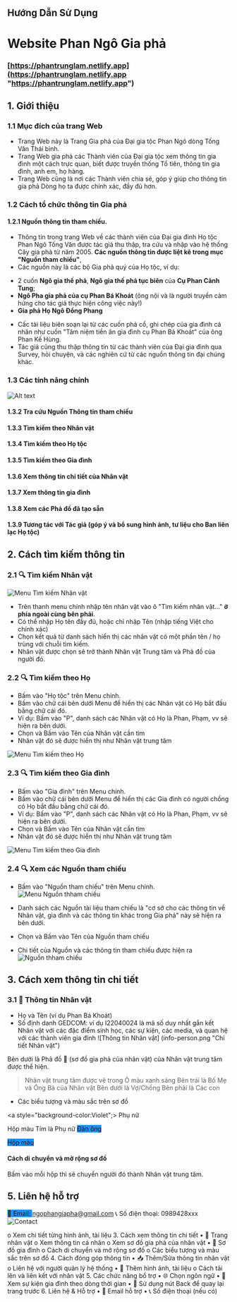 ## Hướng Dẫn Sử Dụng 
# Website Phan Ngô Gia phả
### [https://phantrunglam.netlify.app](https://phantrunglam.netlify.app "https://phantrunglam.netlify.app")

## 1. Giới thiệu
### 1.1 Mục đích của trang Web
- Trang Web này là Trang Gia phả của Đại gia tộc Phan Ngô dòng Tống Văn Thái bình.
- Trang Web gia phả các Thành viên của Đại gia tộc xem thông tin gia đình một cách trực quan, biết được truyền thống Tổ tiên, thông tin gia đình, anh em, họ hàng.
- Trang Web cũng là nơi các Thành viên chia sẻ, góp ý giúp cho thông tin gia phả Dòng họ ta được chính xác, đầy đủ hơn.

### 1.2 Cách tổ chức thông tin Gia phả
#### 1.2.1 Nguồn thông tin tham chiếu.
- Thông tin trong trang Web về các thành viên của Đại gia đình Họ tộc Phan Ngô Tống Văn được tác giả thu thập, tra cứu và nhập vào hệ thống Cây gia phả từ năm 2005. **Các nguồn thông tin được liệt kê trong mục "Nguồn tham chiếu"**, 
- Các nguồn này là các bộ Gia phả quý của Họ tộc, ví dụ:
 + 2 cuốn **Ngô gia thế phả**, **Ngô gia thế phả tục biên** của **Cụ Phan Cảnh Tung**; 
 + **Ngô Pha gia phả của cụ Phan Bá Khoát** (ông nội và là người truyền cảm hứng cho tác giả thực hiện công việc này!)
 + **Gia phả Họ Ngô Đồng Phang**
 - Cấc tài liệu biên soạn lại từ các cuốn phả cổ, ghi chép của gia đình cá nhân như cuốn "Tâm niệm tiền ân gia đình cụ Phan Bá Khoát" của ông Phan Kế Hùng.
 - Tác giả cũng thu thập thông tin từ các thành viên của Đại gia đình qua Survey, hỏi chuyện, và các nghiên cứ từ các nguồn thông tin đại chúng khác.
 

### 1.3 Các tính năng chính
![Alt text](main-menu.png "Optional title")

#### 1.3.2 Tra cứu Nguồn Thông tin tham chiếu
#### 1.3.3 Tìm kiếm theo Nhân vật
#### 1.3.4 Tìm kiếm theo Họ tộc
#### 1.3.5 Tìm kiếm theo Gia đình
#### 1.3.6 Xem thông tin chi tiết của Nhân vật
#### 1.3.7 Xem thông tin gia đình
#### 1.3.8 Xem các Phả đồ đã tạo sẵn
#### 1.3.9 Tương tác với Tác giả (góp ý và bổ sung hình ảnh, tư liệu cho Ban liên lạc Họ tộc)

## 2. Cách tìm kiếm thông tin
### 2.1 🔍 Tìm kiếm Nhân vật
![Menu Tìm kiếm Nhân vật](menu-search.png "Tìm kiếm Nhân vật")

- Trên thanh menu chính nhập tên nhân vật vào ô "Tìm kiếm nhân vật..." **ở phía ngoài cùng bên phải**.
- Có thể nhập Họ tên đầy đủ, hoặc chỉ nhập Tên (nhập tiếng Việt cho chính xác)
- Chọn kết quả từ danh sách hiển thị các nhân vật có một phần tên / họ trùng với chuỗi tìm kiếm.
- Nhân vật được chọn sẽ trở thành Nhân vật Trung tâm và Phả đồ của người đó.


### 2.2 🔍 Tìm kiếm theo Họ
- Bấm vào "Họ tộc" trên Menu chính.
- Bấm vào chữ cái bên dưới Menu để hiển thị các Nhân vật có Họ bắt đầu bằng chữ cái đó.
- Ví dụ: Bấm vào "P", danh sách các Nhân vật có Họ là Phan, Phạm, vv sẽ hiện ra bên dưới.
- Chọn và Bấm vào Tên của Nhân vật cần tìm
- Nhân vật đó sẽ được hiển thị như Nhân vật trung tâm

![Menu Tìm kiếm theo Họ](menu-search-persons.png "Tìm kiếm theo Họ")

### 2.3 🔍 Tìm kiếm theo Gia đình
- Bấm vào "Gia đình" trên Menu chính.
- Bấm vào chữ cái bên dưới Menu để hiển thị các Gia đình có người chồng có Họ bắt đầu bằng chữ cái đó.
- Ví dụ: Bấm vào "P", danh sách các Nhân vật có Họ là Phan, Phạm, vv sẽ hiện ra bên dưới.
- Chọn và Bấm vào Tên của Nhân vật cần tìm
- Nhân vật đó sẽ được hiển thị như Nhân vật trung tâm

![Menu Tìm kiếm theo Gia đình](menu-search-family.png "Tìm kiếm Gia đình")


### 2.4 🔍 Xem các Nguồn tham chiếu
- Bấm vào "Nguồn tham chiếu" trên Menu chính.
![Menu Nguồn thham chiếu](menu-sources.png "Nguồn tham chiếu")

- Danh sách các Nguồn tài liệu tham chiếu là "cơ sở cho các thông tin về Nhân vật, gia đình và các thông tin khác trong Gia phả" này sẽ hiện ra bên dưới.
- Chọn và Bấm vào Tên của Nguồn tham chiếu
- Chi tiết của Nguồn và các thông tin tham chiếu được hiện ra
![Nguồn thham chiếu](info-source.png "Chi tiết Nguồn tham chiếu")

## 3. Cách xem thông tin chi tiết
### 3.1 📜 Thông tin Nhân vật
- Họ và Tên (ví dụ Phan Bá Khoát)
- Số định danh GEDCOM: ví dụ I22040024 là mã số duy nhất gắn kết Nhân vật với các đặc điểm sinh học, các sự kiện, các media, và quan hệ với các thành viên gia đình
![Thông tin Nhân vật] (info-person.png "Chi tiết Nhân vật")

Bên dưới là Phả đồ 🌳 (sơ đồ gia phả của nhân vật) của Nhân vật trung tâm được thể hiện.
> Nhân vật trung tâm được vẽ trong Ô màu xanh sáng
> Bên trái là Bố Mẹ và Ông Bà của Nhân vật
> Bên dưới là Vợ/Chồng
> Bên phải là Các con 
- Các biểu tượng và màu sắc trên sơ đồ

<a style="background-color:Violet";> Phụ nữ </a>
<p> Hộp màu Tím là Phụ nữ
<a style="background-color:DodgerBlue;"> Đàn ông</p> Hộp màu 


#### 	Cách di chuyển và mở rộng sơ đồ
Bấm vào mỗi hộp thì sẽ chuyển người đó thành Nhân vật trung tâm.



## 5. Liên hệ hỗ trợ
📧 Email: ngophangiapha@gmail.com
📞 Số điện thoại: 0989428xxx
![Contact](menu-info-contact.png "Contact - Liên lạc")


o	Xem chi tiết từng hình ảnh, tài liệu
3. Cách xem thông tin chi tiết
•	📜 Trang nhân vật
o	Xem thông tin cá nhân
o	Xem sơ đồ gia phả của nhân vật
•	🌳 Sơ đồ gia đình
o	Cách di chuyển và mở rộng sơ đồ
o	Các biểu tượng và màu sắc trên sơ đồ
4. Cách đóng góp thông tin
•	📥 Thêm/Sửa thông tin nhân vật
o	Liên hệ với người quản lý hệ thống
•	📸 Thêm hình ảnh, tài liệu
o	Cách tải lên và liên kết với nhân vật
5. Các chức năng bổ trợ
•	🌐 Chọn ngôn ngữ
•	📅 Xem sự kiện gia đình theo dòng thời gian
•	📌 Sử dụng nút Back để quay lại trang trước
6. Liên hệ & Hỗ trợ
•	📧 Email hỗ trợ
•	📞 Số điện thoại (nếu có)
